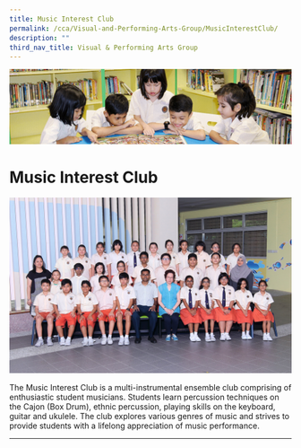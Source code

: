 ```yaml
---
title: Music Interest Club
permalink: /cca/Visual-and-Performing-Arts-Group/MusicInterestClub/
description: ""
third_nav_title: Visual & Performing Arts Group
---
```

![](/images/banner.gif)

Music Interest Club
===================

![](/images/MUSIC%20INTEREST%20CLUB_0057A%20FORMAL.jpeg)


The Music Interest Club is a multi-instrumental ensemble club comprising of enthusiastic student musicians. Students learn percussion techniques on the Cajon (Box Drum), ethnic percussion, playing skills on the keyboard, guitar and ukulele. The club explores various genres of music and strives to provide students with a lifelong appreciation of music performance.

---